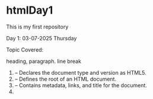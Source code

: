 # htmlDay1
This is my  first repository

Day 1: 03-07-2025
Thursday

Topic Covered:

heading, paragraph. line break

1. <!DOCTYPE html> – Declares the document type and version as HTML5.


2. <html> – Defines the root of an HTML document.


3. <head> – Contains metadata, links, and title for the document.


4. <title> – Sets the title of the web page shown in the browser tab.


5. <body> – Contains the visible content of the web page.


6. <h1> to <h6> – Define headings, with <h1> being the largest and <h6> the smallest.


7. <p> – Defines a paragraph of text.

8. <br> - Inserts a line break within text or element
   

9.📘 Day 2:04-07-2025
10. Friday

1. <a> – Creates a hyperlink to another page or URL.


2. <img> – Embeds an image in the web page.


3. <ul> – Defines an unordered (bulleted) list.


4. <ol> – Defines an ordered (numbered) list.


5. <li> – Defines a list item inside <ul> or <ol>.


6. <div> – Defines a division or section in an HTML document.


7. <strong> – Makes text bold and emphasizes importance.


8. <input> – Creates an input field for user data in forms.
